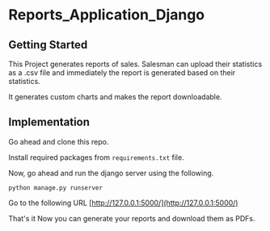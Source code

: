 # Reports_Application_Django

## Getting Started

This Project generates reports of sales. Salesman can upload their statistics as a .csv file and immediately the report is generated based on their statistics. 

It generates custom charts and makes the report downloadable. 

## Implementation

Go ahead and clone this repo. 

Install required packages from ` requirements.txt ` file.

Now, go ahead and run the django server using the following. 

` python manage.py runserver `

Go to the following URL [http://127.0.0.1:5000/](http://127.0.0.1:5000/)

That's it Now you can generate your reports and download them as PDFs.